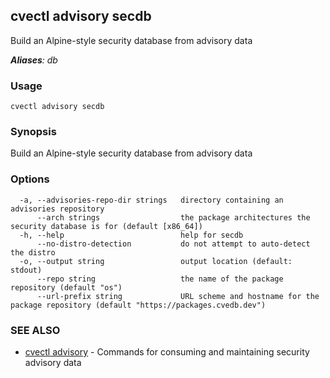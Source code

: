 ## cvectl advisory secdb

Build an Alpine-style security database from advisory data

***Aliases**: db*

### Usage

```
cvectl advisory secdb
```

### Synopsis

Build an Alpine-style security database from advisory data

### Options

```
  -a, --advisories-repo-dir strings   directory containing an advisories repository
      --arch strings                  the package architectures the security database is for (default [x86_64])
  -h, --help                          help for secdb
      --no-distro-detection           do not attempt to auto-detect the distro
  -o, --output string                 output location (default: stdout)
      --repo string                   the name of the package repository (default "os")
      --url-prefix string             URL scheme and hostname for the package repository (default "https://packages.cvedb.dev")
```

### SEE ALSO

* [cvectl advisory](cvectl_advisory.md)	 - Commands for consuming and maintaining security advisory data

